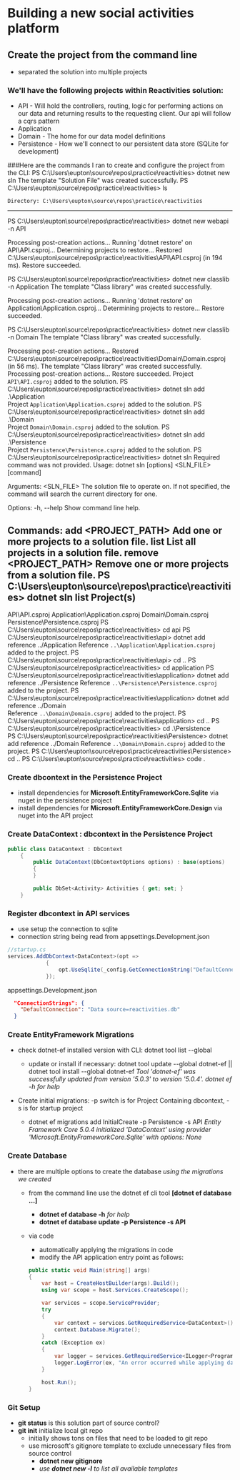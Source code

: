 # Building a new social activities platform

## Create the project from the command line
* separated the solution into multiple projects

### We'll have the following projects within Reactivities solution:
* API - Will hold the controllers, routing, logic for performing actions on our data and returning results to the requesting client. Our api will follow a cqrs pattern
* Application
* Domain - The home for our data model definitions
* Persistence - How we'll connect to our persistent data store (SQLite for development)

###Here are the commands I ran to create and configure the project from the CLI:
PS C:\Users\eupton\source\repos\practice\reactivities> dotnet new sln
The template "Solution File" was created successfully.
PS C:\Users\eupton\source\repos\practice\reactivities> ls


    Directory: C:\Users\eupton\source\repos\practice\reactivities

----                -------------         ------ ----

PS C:\Users\eupton\source\repos\practice\reactivities> dotnet new webapi -n API

Processing post-creation actions...
Running 'dotnet restore' on API\API.csproj...
  Determining projects to restore...
  Restored C:\Users\eupton\source\repos\practice\reactivities\API\API.csproj (in 194 ms).
Restore succeeded.

PS C:\Users\eupton\source\repos\practice\reactivities> dotnet new classlib -n Application
The template "Class library" was created successfully.

Processing post-creation actions...
Running 'dotnet restore' on Application\Application.csproj...
  Determining projects to restore...
Restore succeeded.

PS C:\Users\eupton\source\repos\practice\reactivities> dotnet new classlib -n Domain
The template "Class library" was created successfully.

Processing post-creation actions...
  Restored C:\Users\eupton\source\repos\practice\reactivities\Domain\Domain.csproj (in 56 ms).
The template "Class library" was created successfully.
Processing post-creation actions...
Restore succeeded.
Project `API\API.csproj` added to the solution.
PS C:\Users\eupton\source\repos\practice\reactivities> dotnet sln add .\Application\
Project `Application\Application.csproj` added to the solution.
PS C:\Users\eupton\source\repos\practice\reactivities> dotnet sln add .\Domain\
Project `Domain\Domain.csproj` added to the solution.
PS C:\Users\eupton\source\repos\practice\reactivities> dotnet sln add .\Persistence\
Project `Persistence\Persistence.csproj` added to the solution.
PS C:\Users\eupton\source\repos\practice\reactivities> dotnet sln
Required command was not provided.
Usage: dotnet sln [options] <SLN_FILE> [command]

Arguments:
  <SLN_FILE>   The solution file to operate on. If not specified, the command will search the current directory for one.

Options:
  -h, --help   Show command line help.

Commands:
  add <PROJECT_PATH>      Add one or more projects to a solution file.
  list                    List all projects in a solution file.
  remove <PROJECT_PATH>   Remove one or more projects from a solution file.
PS C:\Users\eupton\source\repos\practice\reactivities> dotnet sln list
Project(s)
----------
API\API.csproj
Application\Application.csproj
Domain\Domain.csproj
Persistence\Persistence.csproj
PS C:\Users\eupton\source\repos\practice\reactivities> cd api
PS C:\Users\eupton\source\repos\practice\reactivities\api> dotnet add reference ../Application
Reference `..\Application\Application.csproj` added to the project.
PS C:\Users\eupton\source\repos\practice\reactivities\api> cd ..
PS C:\Users\eupton\source\repos\practice\reactivities> cd application
PS C:\Users\eupton\source\repos\practice\reactivities\application> dotnet add reference ../Persistence
Reference `..\Persistence\Persistence.csproj` added to the project.
PS C:\Users\eupton\source\repos\practice\reactivities\application> dotnet add reference ../Domain       
Reference `..\Domain\Domain.csproj` added to the project.
PS C:\Users\eupton\source\repos\practice\reactivities\application> cd .. 
PS C:\Users\eupton\source\repos\practice\reactivities> cd .\Persistence\
PS C:\Users\eupton\source\repos\practice\reactivities\Persistence> dotnet add reference ../Domain
Reference `..\Domain\Domain.csproj` added to the project.
PS C:\Users\eupton\source\repos\practice\reactivities\Persistence> cd ..
PS C:\Users\eupton\source\repos\practice\reactivities> code .

### Create dbcontext in the Persistence Project
* install dependencies for **Microsoft.EntityFrameworkCore.Sqlite** via nuget in the persistence project
* install dependencies for **Microsoft.EntityFrameworkCore.Design** via nuget into the API project

### Create DataContext : dbcontext in the Persistence Project

```C#
public class DataContext : DbContext
    {
        public DataContext(DbContextOptions options) : base(options)
        {
        }

        public DbSet<Activity> Activities { get; set; }
    }   
```

### Register dbcontext in API services
* use setup the connection to sqlite
* connection string being read from appsettings.Development.json

```C#
//startup.cs
services.AddDbContext<DataContext>(opt =>
            {
                opt.UseSqlite(_config.GetConnectionString("DefaultConnection"));
            });
```

appsettings.Development.json
```json
  "ConnectionStrings": {
    "DefaultConnection": "Data source=reactivities.db"
  }
```


### Create EntityFramework Migrations
* check dotnet-ef installed version with CLI: dotnet tool list --global
    * update or install if necessary: dotnet tool update --global dotnet-ef || dotnet tool install --global dotnet-ef
        *Tool 'dotnet-ef' was successfully updated from version '5.0.3' to version '5.0.4'.*
        *dotnet ef -h for help*

* Create initial migrations: -p switch is for Project Containing dbcontext, -s is for startup project
    * dotnet ef migrations add InitialCreate -p Persistence -s API
        *Entity Framework Core 5.0.4 initialized 'DataContext' using provider 'Microsoft.EntityFrameworkCore.Sqlite' with options: None*


### Create Database 
* there are multiple options to create the database *using the migrations we created*
    * from the command line use the dotnet ef cli tool **[dotnet ef database ...]**
        * **dotnet ef database -h** *for help*
        * **dotnet ef database update -p Persistence -s API**
    * via code
        * automatically applying the migrations in code
        * modify the API application entry point as follows:
        
        ```C#
        public static void Main(string[] args)
        {
            var host = CreateHostBuilder(args).Build();
            using var scope = host.Services.CreateScope();

            var services = scope.ServiceProvider;
            try
            {
                var context = services.GetRequiredService<DataContext>();
                context.Database.Migrate();
            }
            catch (Exception ex)
            {
                var logger = services.GetRequiredService<ILogger<Program>>();
                logger.LogError(ex, "An error occurred while applying data migrations");
            }

            host.Run();
        }
        ```
      
### Git Setup
* **git status** is this solution part of source control?
* **git init** initialize local git repo
  * initially shows tons on files that need to be loaded to git repo 
  * use microsoft's gitignore template to exclude unnecessary files from source control
    * **dotnet new gitignore**
    * *use **dotnet new -l** to list all available templates*
    
